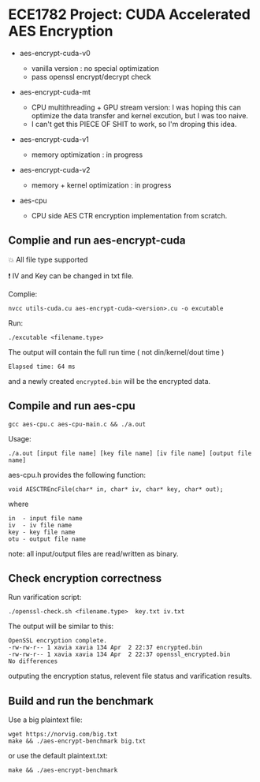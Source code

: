 # ECE1782 Project: CUDA Accelerated AES Encryption


- aes-encrypt-cuda-v0 
    - vanilla version : no special optimization
    - pass openssl encrypt/decrypt check

- aes-encrypt-cuda-mt
    - CPU multithreading + GPU stream version: I was hoping this can optimize the data transfer and kernel excution, but I was too naive.
    - I can't get this PIECE OF SHIT to work, so I'm droping this idea.

- aes-encrypt-cuda-v1
    - memory optimization : in progress

- aes-encrypt-cuda-v2
    - memory + kernel optimization : in progress

- aes-cpu
    - CPU side AES CTR encryption implementation from scratch.


## Complie and run aes-encrypt-cuda

:boom: All file type supported

:exclamation: IV and Key can be changed in txt file.

Complie: 
```
nvcc utils-cuda.cu aes-encrypt-cuda-<version>.cu -o excutable
```
Run: 
```
./excutable <filename.type>
```
The output will contain the full run time ( not din/kernel/dout time )
```
Elapsed time: 64 ms
```
and a newly created ```encrypted.bin``` will be the encrypted data.

## Compile and run aes-cpu
```
gcc aes-cpu.c aes-cpu-main.c && ./a.out
```
Usage:
```
./a.out [input file name] [key file name] [iv file name] [output file name]
```
aes-cpu.h provides the following function:
```
void AESCTREncFile(char* in, char* iv, char* key, char* out);
```
where
```
in  - input file name
iv  - iv file name
key - key file name
otu - output file name
```
note: all input/output files are read/written as binary.

## Check encryption correctness 

Run varification script:
```
./openssl-check.sh <filename.type>  key.txt iv.txt
```
The output will be similar to this:
```
OpenSSL encryption complete.
-rw-rw-r-- 1 xavia xavia 134 Apr  2 22:37 encrypted.bin
-rw-rw-r-- 1 xavia xavia 134 Apr  2 22:37 openssl_encrypted.bin
No differences
```
outputing the encryption status, relevent file status and varification results.

## Build and run the benchmark
Use a big plaintext file:
```
wget https://norvig.com/big.txt
make && ./aes-encrypt-benchmark big.txt
```
or use the default plaintext.txt:
```
make && ./aes-encrypt-benchmark
```


